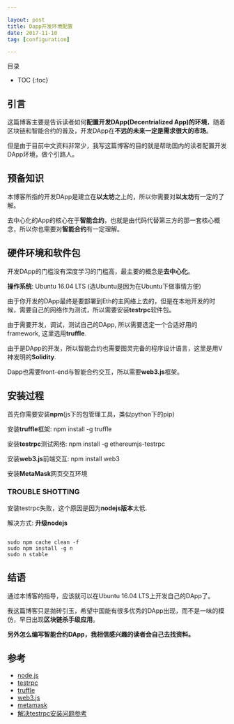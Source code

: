 ```yaml
---

layout: post
title: Dapp开发环境配置
date: 2017-11-10
tag: [configuration]

---
```


目录

* TOC 
{:toc}




## 引言

这篇博客主要是告诉读者如何**配置开发DApp(Decentrialized App)的环境**，随着区块链和智能合约的普及，开发DApp在**不远的未来一定是需求很大的市场**。

但是由于目前中文资料非常少，我写这篇博客的目的就是帮助国内的读者配置开发DApp环境，做个引路人。


## 预备知识

本博客所指的开发DApp是建立在**以太坊**之上的，所以你需要对**以太坊**有一定的了解。

去中心化的App的核心在于**智能合约**，也就是由代码代替第三方的那一套核心概念，所以你也需要对**智能合约**有一定理解。


## 硬件环境和软件包

开发DApp的门槛没有深度学习的门槛高，最主要的概念是**去中心化**。

**操作系统**: Ubuntu 16.04 LTS (选Ubuntu是因为在Ubuntu下做事情方便)

由于你开发的DApp最终是要部署到Eth的主网络上去的，但是在本地开发的时候，需要自己的网络作为测试，所以需要安装**testrpc**软件包。

由于需要开发，调试，测试自己的DApp, 所以需要选定一个合适好用的framework, 这里选用**truffle**.

由于是DApp的开发，所以智能合约也需要图灵完备的程序设计语言，这里是用V神发明的**Solidity**.

Dapp也需要front-end与智能合约交互，所以需要**web3.js**框架。


## 安装过程

首先你需要安装**npm**(js下的包管理工具，类似python下的pip)

安装**truffle**框架: npm install -g truffle

安装**testrpc**测试网络: npm install -g ethereumjs-testrpc

安装**web3.js**前端交互: npm install web3

安装**MetaMask**网页交互环境


### TROUBLE SHOTTING

安装testrpc失败，这个原因是因为**nodejs版本**太低.

解决方式: **升级nodejs**

```shell

sudo npm cache clean -f
sudo npm install -g n
sudo n stable

```


## 结语

通过本博客的指导，应该就可以在Ubuntu 16.04 LTS上开发自己的DApp了。

我这篇博客只是抛砖引玉，希望中国能有很多优秀的DApp出现，而不是一味的模仿，早日出现**区块链杀手级应用**。

**另外怎么编写智能合约DApp，我相信感兴趣的读者会自己去找资料。**


## 参考

+ [node.js](https://nodejs.org/en/)
+ [testrpc](https://github.com/ethereumjs/testrpc)
+ [truffle](http://truffleframework.com/)
+ [web3.js](https://github.com/ethereum/web3.js/)
+ [metamask](https://metamask.io/)
+ [解决testrpc安装问题参考](http://www.tk4479.net/p03721/article/details/54143140)









